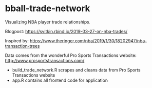 # bball-trade-network
Visualizing NBA player trade relationships.

Blogpost: https://svitkin.rbind.io/2019-03-27-on-nba-trades/

Inspired by: https://www.theringer.com/nba/2019/1/30/18202947/nba-transaction-trees

Data comes from the wonderful Pro Sports Transactions website: http://www.prosportstransactions.com/

- build_trade_network.R scrapes and cleans data from Pro Sports Transactions website
- app.R contains all frontend code for application
